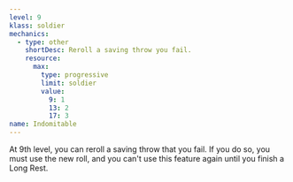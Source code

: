 ```yaml
---
level: 9
klass: soldier
mechanics:
  - type: other
    shortDesc: Reroll a saving throw you fail.
    resource:
      max:
        type: progressive
        limit: soldier
        value:
          9: 1
          13: 2
          17: 3
name: Indomitable
---
```

At 9th level, you can reroll a saving throw that you fail. If you do so, you must use the new roll, and you can't use this feature
again until you finish a Long Rest.

